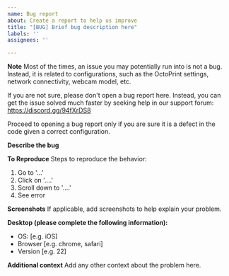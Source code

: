 ```yaml
---
name: Bug report
about: Create a report to help us improve
title: "[BUG] Brief bug description here"
labels: ''
assignees: ''

---
```


**Note**
Most of the times, an issue you may potentially run into is not a bug. Instead, it is related to configurations, such as the OctoPrint settings, network connectivity, webcam model, etc.

If you are not sure, please don't open a bug report here. Instead, you can get the issue solved much faster by seeking help in our support forum: https://discord.gg/94fXrDS8

Proceed to opening a bug report only if you are sure it is a defect in the code given a correct configuration.

**Describe the bug**

**To Reproduce**
Steps to reproduce the behavior:
1. Go to '...'
2. Click on '....'
3. Scroll down to '....'
4. See error

**Screenshots**
If applicable, add screenshots to help explain your problem.

**Desktop (please complete the following information):**
 - OS: [e.g. iOS]
 - Browser [e.g. chrome, safari]
 - Version [e.g. 22]

**Additional context**
Add any other context about the problem here.
